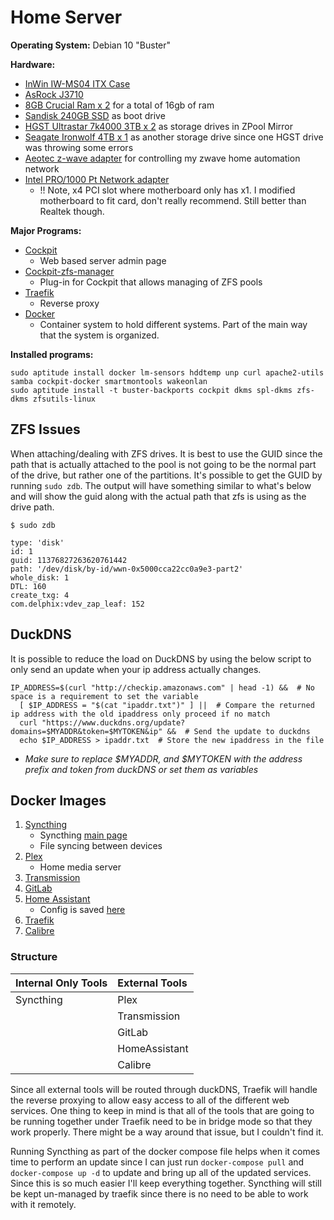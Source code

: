 # Home Server

**Operating System:** Debian 10 "Buster"

**Hardware:**

- [InWin IW-MS04 ITX Case](https://www.amazon.com/gp/product/B0167NCADS)
- [AsRock J3710](https://www.amazon.com/gp/product/B01E97ZTPA)
- [8GB Crucial Ram x 2](https://www.amazon.com/gp/product/B006YG8X9Y) for a total of 16gb of ram
- [Sandisk 240GB SSD](https://www.amazon.com/gp/product/B01F9G43WU) as boot drive
- [HGST Ultrastar 7k4000 3TB x 2](https://www.amazon.com/gp/product/B01LYVD7ME) as storage drives in ZPool Mirror
- [Seagate Ironwolf 4TB x 1](https://smile.amazon.com/gp/product/B07H289S79/) as another storage drive since one HGST 
  drive was throwing some errors
- [Aeotec z-wave adapter](https://www.amazon.com/gp/product/B00X0AWA6E) for controlling my zwave home automation network
- [Intel PRO/1000 Pt Network adapter](https://www.amazon.com/gp/product/B000BMZHX2/)
  - !! Note, x4 PCI slot where motherboard only has x1.  I modified motherboard to fit card, don't really recommend. 
    Still better than Realtek though.  


**Major Programs:**

* [Cockpit](https://github.com/cockpit-project/cockpit)
    * Web based server admin page
* [Cockpit-zfs-manager](https://github.com/optimans/cockpit-zfs-manager)
    * Plug-in for Cockpit that allows managing of ZFS pools
* [Traefik](https://github.com/containous/traefik)
    * Reverse proxy
* [Docker](https://www.docker.com/)
    * Container system to hold different systems.  Part of the main way that the system is organized.  
    

**Installed programs:**

    sudo aptitude install docker lm-sensors hddtemp unp curl apache2-utils samba cockpit-docker smartmontools wakeonlan
    sudo aptitude install -t buster-backports cockpit dkms spl-dkms zfs-dkms zfsutils-linux
    
## ZFS Issues

When attaching/dealing with ZFS drives.  It is best to use the GUID since the path that is actually attached to the pool
is not going to be the normal part of the drive, but rather one of the partitions.  It's possible to get the GUID by 
running `sudo zdb`.  The output will have something similar to what's below and will show the guid along with the
actual path that zfs is using as the drive path.  

```shell
$ sudo zdb

type: 'disk'
id: 1
guid: 11376827263620761442
path: '/dev/disk/by-id/wwn-0x5000cca22cc0a9e3-part2'
whole_disk: 1
DTL: 160
create_txg: 4
com.delphix:vdev_zap_leaf: 152

```
    
## DuckDNS

It is possible to reduce the load on DuckDNS by using the below script to only send an update when your ip address
 actually changes.  

    IP_ADDRESS=$(curl "http://checkip.amazonaws.com" | head -1) &&  # No space is a requirement to set the variable
      [ $IP_ADDRESS = "$(cat "ipaddr.txt")" ] ||  # Compare the returned ip address with the old ipaddress only proceed if no match  
      curl "https://www.duckdns.org/update?domains=$MYADDR&token=$MYTOKEN&ip" &&  # Send the update to duckdns  
      echo $IP_ADDRESS > ipaddr.txt  # Store the new ipaddress in the file  

- _Make sure to replace $MYADDR, and $MYTOKEN with the address prefix and token from duckDNS or set them as variables_

## Docker Images

1. [Syncthing](https://github.com/linuxserver/docker-syncthing)
    * Syncthing [main page](https://syncthing.net/)
    * File syncing between devices
2. [Plex](https://github.com/plexinc/pms-docker)
    * Home media server
3. [Transmission](https://github.com/linuxserver/docker-transmission)
4. [GitLab](https://docs.gitlab.com/omnibus/docker/)
5. [Home Assistant](https://www.home-assistant.io/docs/installation/docker/)
    * Config is saved [here](https://github.com/Otto-G/HomeAutomation/blob/master/configuration.yaml)
6. [Traefik](https://docs.traefik.io/getting-started/install-traefik/#use-the-official-docker-image)
7. [Calibre](https://github.com/linuxserver/docker-calibre-web)

### Structure 

| Internal Only Tools | External Tools       | 
| :---                | :---                 |
| Syncthing           | Plex                 |
|                     | Transmission         |
|                     | GitLab               |
|                     | HomeAssistant        |
|                     | Calibre              |

Since all external tools will be routed through duckDNS, 
Traefik will handle the reverse proxying to allow easy access to 
all of the different web services.  One thing to keep in mind is that 
all of the tools that are going to be running together under Traefik 
need to be in bridge mode so that they work properly.  There might be 
a way around that issue, but I couldn't find it.  

Running Syncthing as part of the docker compose file helps when it comes
time to perform an update since I can just run `docker-compose pull` and
`docker-compose up -d` to update and bring up all of the updated services.  
Since this is so much easier I'll keep everything together.  Syncthing 
will still be kept un-managed by traefik since there is no need to be able 
to work with it remotely.  